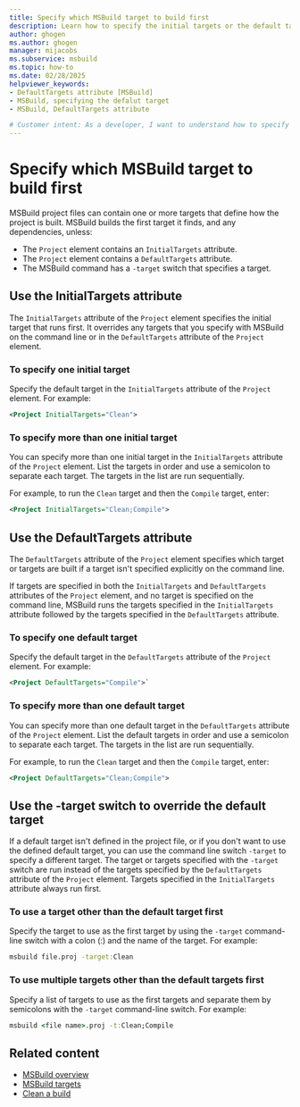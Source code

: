 ```yaml
---
title: Specify which MSBuild target to build first
description: Learn how to specify the initial targets or the default targets to build first in MSBuild project files.
author: ghogen
ms.author: ghogen
manager: mijacobs
ms.subservice: msbuild
ms.topic: how-to
ms.date: 02/28/2025
helpviewer_keywords:
- DefaultTargets attribute [MSBuild]
- MSBuild, specifying the defalut target
- MSBuild, DefaultTargets attribute

# Customer intent: As a developer, I want to understand how to specify which MSBuild targets to build first so I can control how my project is built.
---
```


# Specify which MSBuild target to build first

MSBuild project files can contain one or more targets that define how the project is built.
MSBuild builds the first target it finds, and any dependencies, unless:

- The `Project` element contains an `InitialTargets` attribute.
- The `Project` element contains a `DefaultTargets` attribute.
- The MSBuild command has a `-target` switch that specifies a target.

## Use the InitialTargets attribute

The `InitialTargets` attribute of the `Project` element specifies the initial target that runs first. It overrides any targets that you specify with MSBuild on the command line or in the `DefaultTargets` attribute of the `Project` element.

### To specify one initial target

Specify the default target in the `InitialTargets` attribute of the `Project` element. For example:

```xml
<Project InitialTargets="Clean">
```

### To specify more than one initial target

You can specify more than one initial target in the `InitialTargets` attribute of the `Project` element. List the targets in order and use a semicolon to separate each target. The targets in the list are run sequentially.

For example, to run the `Clean` target and then the `Compile` target, enter:

```xml
<Project InitialTargets="Clean;Compile">
```

## Use the DefaultTargets attribute

The `DefaultTargets` attribute of the `Project` element specifies which target or targets are built if a target isn't specified explicitly on the command line.

If targets are specified in both the `InitialTargets` and `DefaultTargets` attributes of the `Project` element, and no target is specified on the command line, MSBuild runs the targets specified in the `InitialTargets` attribute followed by the targets specified in the `DefaultTargets` attribute.

### To specify one default target

Specify the default target in the `DefaultTargets` attribute of the `Project` element. For example:

```xml
<Project DefaultTargets="Compile">`
```

### To specify more than one default target

You can specify more than one default target in the `DefaultTargets` attribute of the `Project` element. List the default targets in order and use a semicolon to separate each target. The targets in the list are run sequentially.

For example, to run the `Clean` target and then the `Compile` target, enter:

```xml
<Project DefaultTargets="Clean;Compile">
```

## Use the -target switch to override the default target

If a default target isn't defined in the project file, or if you don't want to use the defined default target, you can use the command line switch `-target` to specify a different target. The target or targets specified with the `-target` switch are run instead of the targets specified by the `DefaultTargets` attribute of the `Project` element. Targets specified in the `InitialTargets` attribute always run first.

### To use a target other than the default target first

Specify the target to use as the first target by using the `-target` command-line switch with a colon (:) and the name of the target. For example:

```cmd
msbuild file.proj -target:Clean
```

### To use multiple targets other than the default targets first

Specify a list of targets to use as the first targets and separate them by semicolons with the `-target` command-line switch. For example:

```cmd
msbuild <file name>.proj -t:Clean;Compile
```

## Related content

- [MSBuild overview](../msbuild/msbuild.md)
- [MSBuild targets](../msbuild/msbuild-targets.md)
- [Clean a build](../msbuild/how-to-clean-a-build.md)
